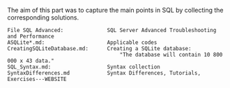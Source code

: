 The aim of this part was to capture the main points in SQL by collecting the corresponding solutions.

    File SQL Advanced:              SQL Server Advanced Troubleshooting and Performance
    ASQLite*.md:                    Applicable codes
    CreatingSQLiteDatabase.md:      Creating a SQLite database: 
                                        "The database will contain 10 800 000 x 43 data."
    SQL_Syntax.md:                  Syntax collection
    SyntaxDifferences.md            Syntax Differences, Tutorials, Exercises---WEBSITE
